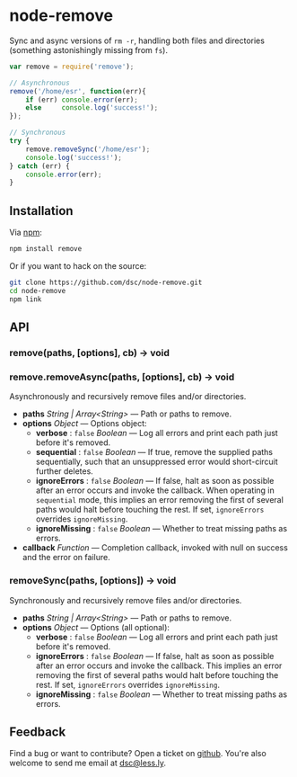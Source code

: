 # node-remove

Sync and async versions of `rm -r`, handling both files and directories (something astonishingly missing from `fs`).

````js
var remove = require('remove');

// Asynchronous
remove('/home/esr', function(err){
    if (err) console.error(err);
    else     console.log('success!');
});

// Synchronous
try {
    remove.removeSync('/home/esr');
    console.log('success!');
} catch (err) {
    console.error(err);
}
````


## Installation

Via [npm](http://npmjs.org/):

````sh
npm install remove
````

Or if you want to hack on the source:

````sh
git clone https://github.com/dsc/node-remove.git
cd node-remove
npm link
````


## API

### remove(paths, [options], cb) -> void
### remove.removeAsync(paths, [options], cb) -> void

Asynchronously and recursively remove files and/or directories.

- **paths** *String | Array&lt;String&gt;* &mdash; Path or paths to remove.
- **options** *Object* &mdash; Options object:
    - **verbose** : `false` *Boolean* &mdash; Log all errors and print each path just before it's removed.
    - **sequential** : `false` *Boolean* &mdash; If true, remove the supplied paths sequentially, such that an unsuppressed error would short-circuit further deletes.
    - **ignoreErrors** : `false` *Boolean* &mdash; If false, halt as soon as possible after an error occurs and invoke the callback. When operating in `sequential` mode, this implies an error removing the first of several paths would halt before touching the rest. If set, `ignoreErrors` overrides `ignoreMissing`.
    - **ignoreMissing** : `false` *Boolean* &mdash; Whether to treat missing paths as errors.
- **callback** *Function* &mdash; Completion callback, invoked with null on success and the error on failure.


### removeSync(paths, [options]) -> void

Synchronously and recursively remove files and/or directories.

- **paths** *String | Array&lt;String&gt;* &mdash; Path or paths to remove.
- **options** *Object* &mdash; Options (all optional):
    - **verbose** : `false` *Boolean* &mdash; Log all errors and print each path just before it's removed.
    - **ignoreErrors** : `false` *Boolean* &mdash; If false, halt as soon as possible after an error occurs and invoke the callback. This implies an error removing the first of several paths would halt before touching the rest. If set, `ignoreErrors` overrides `ignoreMissing`.
    - **ignoreMissing** : `false` *Boolean* &mdash; Whether to treat missing paths as errors.


## Feedback

Find a bug or want to contribute? Open a ticket on [github](http://github.com/dsc/node-remove).
You're also welcome to send me email at [dsc@less.ly](mailto:dsc@less.ly?subject=node-remove).

